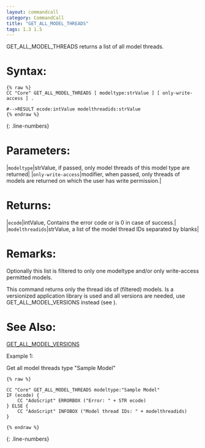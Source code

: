 ```yaml
---
layout: commandcall
category: CommandCall
title: "GET_ALL_MODEL_THREADS"
tags: 1.3 1.5
---
```


GET_ALL_MODEL_THREADS returns a list of all model threads.

# Syntax:  

```adoscript
{% raw %}
CC "Core" GET_ALL_MODEL_THREADS	[ modeltype:strValue ] [ only-write-access ] .

#-->RESULT ecode:intValue modelthreadids:strValue
{% endraw %}
```
{: .line-numbers}

# Parameters:  

|`modeltype`|strValue, if passed, only model threads of this model type are returned|
|`only-write-access`|modifier, when passed, only threads of models are returned on which the user has write permission.|

# Returns:  

|`ecode`|intValue, Contains the error code or is 0 in case of success.|
|`modelthreadids`|strValue, a list of the model thread IDs separated by blanks|

# Remarks:

Optionally this list is filtered to only one modeltype and/or only write-access permitted models.

This command returns only the thread ids of (filtered) models. Is a versionized application library is used and all versions are needed, use GET_ALL_MODEL_VERSIONS instead (see ).

# See Also:  

[GET_ALL_MODEL_VERSIONS](get_all_model_versions.html "GET_ALL_MODEL_VERSIONS")  


Example 1:

Get all model threads type "Sample Model"  
```adoscript
{% raw %}

CC "Core" GET_ALL_MODEL_THREADS modeltype:"Sample Model"
IF (ecode) {
    CC "AdoScript" ERRORBOX ("Error: " + STR ecode)
} ELSE {
    CC "AdoScript" INFOBOX ("Model thread IDs: " + modelthreadids)
}

{% endraw %}
```
{: .line-numbers}

